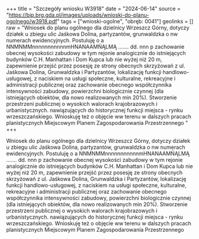 +++
title = "Szczegóły wniosku W3918"
date = "2024-06-14"
source = "https://bip.brg.gda.pl/images/uploads/wnioski-do-planu-ogolnego/w3918.pdf"
tags = ["wnioski-ogolne", "obręb: 0041"]
geolinks = []
raw = "Wniosek do planu ogólnego dla dzielnicy Wrzeszcz Górny, dotyczy działek u zbiegu ulic Jaśkowa Dolina, partyzantów, grunwaldzka o nw numerach ewidencyjnych. Postuluję o a NNMNMMnnnnnnnnnnnmHNANAAMŃĄLMĄ  ....... dd. nnn p zachowanie obecnej wysokości zabudowy w tym rejonie analogicznie do istniejących budynków C.H. Manhattan i Dom Kupca lub nie wyżej niż 20 m, zapewnienie przejść przez posesję ze strony obecnych skrzyżowań z ul. Jaśkowa Dolina, Grunwaldzka i Partyzantów, lokalizację funkcji handlowo-usługowej, z naciskiem na usługi społeczne, kulturalne, rekreacyjne i administracji publicznej oraz zachowanie obecnego współczynnika intensywności zabudowy, powierzchni biologicznie czynnej (dla istniejących obiektów, dla nowo realizowanych min 20%). Stworzenie przestrzeni publicznej o wysokich walorach krajobrazowych i urbanistycznych. nawiązujących do  historycznej funkcji miejsca - rynku wrzeszczańskiego. Wnioskuję też o objęcie ww terenu w  dalszych pracach planistycznych Miejscowym Planem Zagospodarowania Przestrzennego  "
+++

Wniosek do planu ogólnego dla dzielnicy Wrzeszcz Górny, dotyczy działek u zbiegu
ulic Jaśkowa Dolina, partyzantów, grunwaldzka o nw numerach ewidencyjnych. Postuluję o
a NNMNMMnnnnnnnnnnnmHNANAAMŃĄLMĄ  ....... dd. nnn p
zachowanie obecnej wysokości zabudowy w tym rejonie analogicznie do istniejących budynków
C.H. Manhattan i Dom Kupca lub nie wyżej niż 20 m, zapewnienie przejść przez posesję ze
strony obecnych skrzyżowań z ul. Jaśkowa Dolina, Grunwaldzka i Partyzantów, lokalizację funkcji
handlowo-usługowej, z naciskiem na usługi społeczne, kulturalne, rekreacyjne i administracji
publicznej oraz zachowanie obecnego współczynnika intensywności zabudowy, powierzchni
biologicznie czynnej (dla istniejących obiektów, dla nowo realizowanych min 20%). Stworzenie
przestrzeni publicznej o wysokich walorach krajobrazowych i urbanistycznych. nawiązujących do 
historycznej funkcji miejsca - rynku wrzeszczańskiego. Wnioskuję też o objęcie ww terenu w 
dalszych pracach planistycznych Miejscowym Planem Zagospodarowania Przestrzennego 



